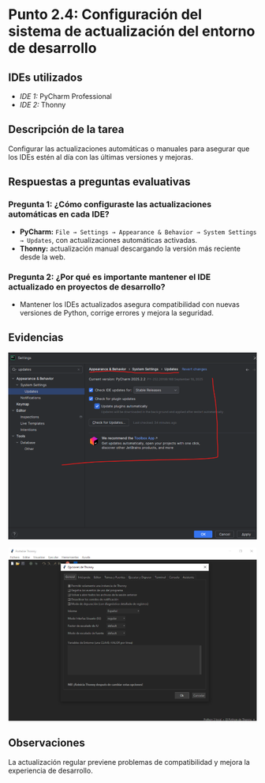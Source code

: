# Punto 2.4: Configuración del sistema de actualización del entorno de desarrollo

## IDEs utilizados
- *IDE 1:* PyCharm Professional
- *IDE 2:* Thonny

## Descripción de la tarea
Configurar las actualizaciones automáticas o manuales para asegurar que los IDEs estén al día con las últimas versiones y mejoras.

## Respuestas a preguntas evaluativas
### Pregunta 1: ¿Cómo configuraste las actualizaciones automáticas en cada IDE?
- **PyCharm:** `File → Settings → Appearance & Behavior → System Settings → Updates`, con actualizaciones automáticas activadas.  
- **Thonny:** actualización manual descargando la versión más reciente desde la web.

### Pregunta 2: ¿Por qué es importante mantener el IDE actualizado en proyectos de desarrollo?
- Mantener los IDEs actualizados asegura compatibilidad con nuevas versiones de Python, corrige errores y mejora la seguridad.

## Evidencias
![Captura 1](./capturas/9.png)  

![Captura 2](./capturas/10.png)

## Observaciones
La actualización regular previene problemas de compatibilidad y mejora la experiencia de desarrollo.

